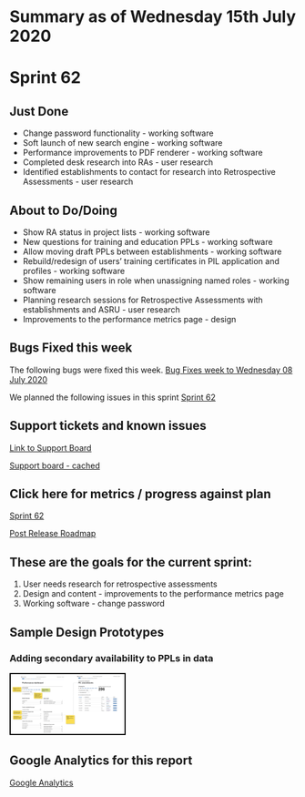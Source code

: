 # Summary as of Wednesday 15th July 2020 

# Sprint 62

## Just Done
* Change password functionality - working software
* Soft launch of new search engine - working software
* Performance improvements to PDF renderer - working software
* Completed desk research into RAs - user research
* Identified establishments to contact for research into Retrospective Assessments - user research

## About to Do/Doing
* Show RA status in project lists - working software
* New questions for training and education PPLs - working software
* Allow moving draft PPLs between establishments - working software
* Rebuild/redesign of users’ training certificates in PIL application and profiles - working software
* Show remaining users in role when unassigning named roles - working software
* Planning research sessions for Retrospective Assessments with establishments and ASRU - user research
* Improvements to the performance metrics page - design

## Bugs Fixed this week
The following bugs were fixed this week.
[Bug Fixes week to Wednesday 08 July 2020](graphs/bugs15072020.png)

We planned the following issues in this sprint 
[Sprint 62](graphs/sprint15072020.png)

## Support tickets and known issues
[Link to Support Board](https://collaboration.homeoffice.gov.uk/jira/secure/RapidBoard.jspa?rapidView=1717&selectedIssue=ASSB-253)

[Support board - cached](graphs/supportBoard15072020.png)

## Click here for metrics / progress against plan
[Sprint 62](graphs/progress15072020.png)

[Post Release Roadmap](graphs/roadmap15072020.png)

## These are the goals for the current sprint:

1. User needs research for retrospective assessments 
2. Design and content - improvements to the performance metrics page 
3. Working software - change password

## Sample Design Prototypes
###  Adding secondary availability to PPLs in data
<a href="graphs/proto1_15072020.png"><img src="graphs/proto1_15072020.png" alt="HTML5 Icon" width="200" style="border:2px solid black"></a>
<br>


## Google Analytics for this report
[Google Analytics](graphs/GA15072020.png)


